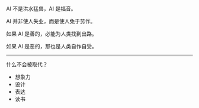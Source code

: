 AI 不是洪水猛兽，AI 是福音。

AI 并非使人失业，而是使人免于劳作。

如果 AI 是善的，必能为人类找到出路。

如果 AI 是恶的，那也是人类自作自受。

---

什么不会被取代？

- 想象力
- 设计
- 表达
- 读书